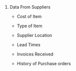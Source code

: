 1. Data From Suppliers

    - Cost of Item

    - Type of Item

    - Supplier Location

    - Lead Times

    - Invoices Received

    - History of Purchase orders
    